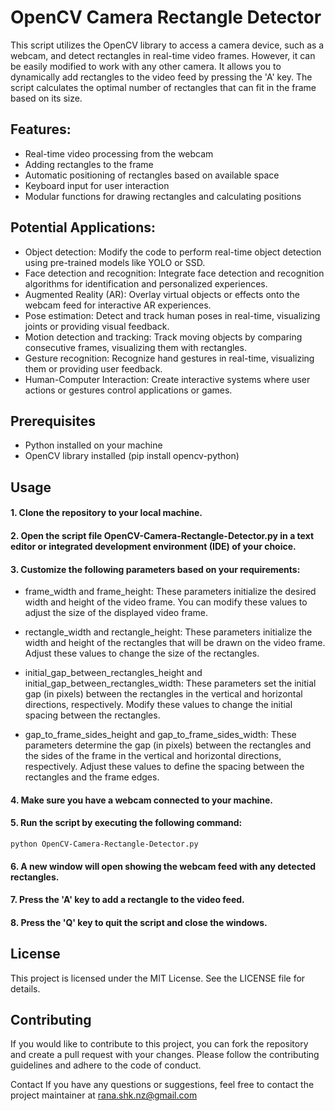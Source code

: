 # OpenCV Camera Rectangle Detector
This script utilizes the OpenCV library to access a camera device, such as a webcam, and detect rectangles in real-time video frames. However, it can be easily modified to work with any other camera. It allows you to dynamically add rectangles to the video feed by pressing the 'A' key. The script calculates the optimal number of rectangles that can fit in the frame based on its size.

## Features:
* Real-time video processing from the webcam
* Adding rectangles to the frame
* Automatic positioning of rectangles based on available space
* Keyboard input for user interaction
* Modular functions for drawing rectangles and calculating positions

## Potential Applications:
* Object detection: Modify the code to perform real-time object detection using pre-trained models like YOLO or SSD.
* Face detection and recognition: Integrate face detection and recognition algorithms for identification and personalized experiences.
* Augmented Reality (AR): Overlay virtual objects or effects onto the webcam feed for interactive AR experiences.
* Pose estimation: Detect and track human poses in real-time, visualizing joints or providing visual feedback.
* Motion detection and tracking: Track moving objects by comparing consecutive frames, visualizing them with rectangles.
* Gesture recognition: Recognize hand gestures in real-time, visualizing them or providing user feedback.
* Human-Computer Interaction: Create interactive systems where user actions or gestures control applications or games.
  
## Prerequisites
* Python installed on your machine
* OpenCV library installed (pip install opencv-python)
## Usage
#### 1. Clone the repository to your local machine.
#### 2. Open the script file OpenCV-Camera-Rectangle-Detector.py in a text editor or integrated development environment (IDE) of your choice.
#### 3. Customize the following parameters based on your requirements:

* frame_width and frame_height:
  These parameters initialize the desired width and height of the video frame. You can modify these values to adjust the size of the displayed video frame.

* rectangle_width and rectangle_height:
  These parameters initialize the width and height of the rectangles that will be drawn on the video frame. Adjust these values to change the size of the rectangles.

* initial_gap_between_rectangles_height and initial_gap_between_rectangles_width:
  These parameters set the initial gap (in pixels) between the rectangles in the vertical and horizontal directions, respectively. Modify these values to change the initial spacing between the rectangles.

* gap_to_frame_sides_height and gap_to_frame_sides_width:
  These parameters determine the gap (in pixels) between the rectangles and the sides of the frame in the vertical and horizontal directions, respectively. Adjust these values to define the spacing between the rectangles and the frame edges.
  
#### 4. Make sure you have a webcam connected to your machine.
#### 5. Run the script by executing the following command:
`python OpenCV-Camera-Rectangle-Detector.py`
#### 6. A new window will open showing the webcam feed with any detected rectangles.
#### 7. Press the 'A' key to add a rectangle to the video feed.
#### 8. Press the 'Q' key to quit the script and close the windows.

## License
This project is licensed under the MIT License. See the LICENSE file for details.

## Contributing
If you would like to contribute to this project, you can fork the repository and create a pull request with your changes. Please follow the contributing guidelines and adhere to the code of conduct.

Contact
If you have any questions or suggestions, feel free to contact the project maintainer at rana.shk.nz@gmail.com

